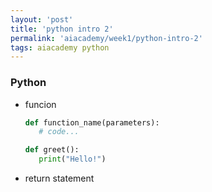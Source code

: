 ```yaml
---
layout: 'post'
title: 'python intro 2'
permalink: 'aiacademy/week1/python-intro-2'
tags: aiacademy python
---
```


### Python

- funcion
   ~~~python
   def function_name(parameters):
      # code...

   def greet():
      print("Hello!")
   ~~~

- return statement
   ~~~python
   ~~~